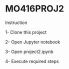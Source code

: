# MO416PROJ2

Instruction

1- Clone this project

2- Open Jupyter notebook

3- Open project2.ipynb

4- Execute required steps
 
